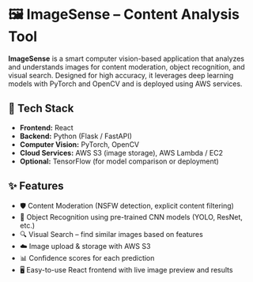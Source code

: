 # 🖼️ ImageSense – Content Analysis Tool

**ImageSense** is a smart computer vision-based application that analyzes and understands images for content moderation, object recognition, and visual search. Designed for high accuracy, it leverages deep learning models with PyTorch and OpenCV and is deployed using AWS services.

## 🔧 Tech Stack

- **Frontend:** React
- **Backend:** Python (Flask / FastAPI)
- **Computer Vision:** PyTorch, OpenCV
- **Cloud Services:** AWS S3 (image storage), AWS Lambda / EC2
- **Optional:** TensorFlow (for model comparison or deployment)

## ✨ Features

- 🛡️ Content Moderation (NSFW detection, explicit content filtering)
- 🧠 Object Recognition using pre-trained CNN models (YOLO, ResNet, etc.)
- 🔍 Visual Search – find similar images based on features
- ☁️ Image upload & storage with AWS S3
- 📊 Confidence scores for each prediction
- 🖥️ Easy-to-use React frontend with live image preview and results

